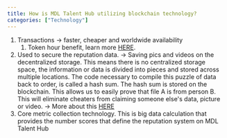 ```yaml
---
title: How is MDL Talent Hub utilizing blockchain technology?
categories: ["Technology"]
---
```

1. Transactions -> faster, cheaper and worldwide availability
	1. Token hour benefit, learn more <a href="https://mdl.wtf/en/2018-05-06-what-is-the-mdl-token-hour-economy/" target="_blank">HERE</a>.
2. Used to secure the reputation data. -> Saving pics and videos on the decentralized storage. This means there is no centralized storage space, the information or data is divided into pieces and stored across multiple locations. The code necessary to compile this puzzle of data back to order, is called a hash sum. The hash sum is stored on the blockchain. This allows us to easily prove that file A is from person B. This will eliminate cheaters from claiming someone else's data, picture or video. -> More about this <a href = "https://mdl.wtf/en/2017-12-05-how-mdl-secures-reputation/" target = "_blank">HERE</a>
3. Core metric collection technology. This is big data calculation that provides the number scores that define the reputation system on MDL Talent Hub
